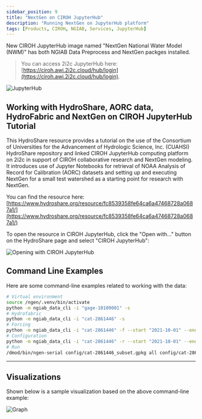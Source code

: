 ```yaml
---
sidebar_position: 9
title: "NextGen on CIROH JupyterHub"
description: "Running NextGen on JupyterHub platform"
tags: [Products, CIROH, NGIAB, Services, JupyterHub]
---
```


New CIROH JupyterHub image named "NextGen National Water Model (NWM)" has both NGIAB Data Preprocess and NextGen packges installed.
> You can access 2i2c JupyterHub here: [https://ciroh.awi.2i2c.cloud/hub/login](https://ciroh.awi.2i2c.cloud/hub/login).

 ![JupyterHub](/img/products/nextgen-on-2i2c/jupyterhub.png)
 
## Working with HydroShare, AORC data, HydroFabric and NextGen on CIROH JupyterHub Tutorial

This HydroShare resource provides a tutorial on the use of the Consortium of Universities for the Advancement of Hydrologic Science, Inc. (CUAHSI) HydroShare repository and linked CIROH JupyterHub computing platform on 2i2c in support of CIROH collaborative research and NextGen modeling. It introduces use of Jupyter Notebooks for retrieval of NOAA Analysis of Record for Calibration (AORC) datasets and setting up and executing NextGen for a small test watershed as a starting point for research with NextGen.


You can find the resource here: [https://www.hydroshare.org/resource/fc8539358fe64ca6a47468728a0687a1/](https://www.hydroshare.org/resource/fc8539358fe64ca6a47468728a0687a1/)


To open the resource in CIROH JupyterHub, click the "Open with..." button on the HydroShare page and select "CIROH JupyterHub":

![Opening with CIROH JupyterHub](/img/products/nextgen-on-2i2c/resource.png)


## Command Line Examples

Here are some command-line examples related to working with the data:

```bash
# Virtual environment
source /ngen/.venv/bin/activate
python -m ngiab_data_cli -i "gage-10109001" -s
# Hydrofabric
python -m ngiab_data_cli -i "cat-2861446" -s
# Forcing
python -m ngiab_data_cli -i "cat-2861446" -f --start "2021-10-01" --end "2022-09-30"
# Configuration
python -m ngiab_data_cli -i "cat-2861446" -r --start "2021-10-01" --end "2022-09-30"
# Run
/dmod/bin/ngen-serial config/cat-2861446_subset.gpkg all config/cat-2861446_subset.gpkg all config/realization.json
```

---

## Visualizations

Shown below is a sample visualization based on the above command-line example:

![Graph](/img/products/nextgen-on-2i2c/graph.png)


